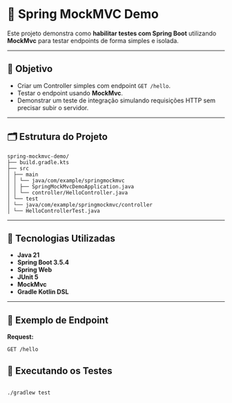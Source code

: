 # 📌 Spring MockMVC Demo

Este projeto demonstra como **habilitar testes com Spring Boot** utilizando **MockMvc** para testar endpoints de forma simples e isolada.

---

## 🚀 Objetivo
- Criar um Controller simples com endpoint `GET /hello`.
- Testar o endpoint usando **MockMvc**.
- Demonstrar um teste de integração simulando requisições HTTP sem precisar subir o servidor.

---

## 🗂 Estrutura do Projeto

```text
spring-mockmvc-demo/
├── build.gradle.kts
├── src
│ ├── main
│ │ └── java/com/example/springmockmvc
│ │ ├── SpringMockMvcDemoApplication.java
│ │ └── controller/HelloController.java
│ └── test
│ └── java/com/example/springmockmvc/controller
│ └── HelloControllerTest.java
```
---

## 📜 Tecnologias Utilizadas
- **Java 21**
- **Spring Boot 3.5.4**
- **Spring Web**
- **JUnit 5**
- **MockMvc**
- **Gradle Kotlin DSL**

---

## 🔹 Exemplo de Endpoint
**Request:**
```http
GET /hello
```

## 🧪 Executando os Testes

```bash

./gradlew test

```
